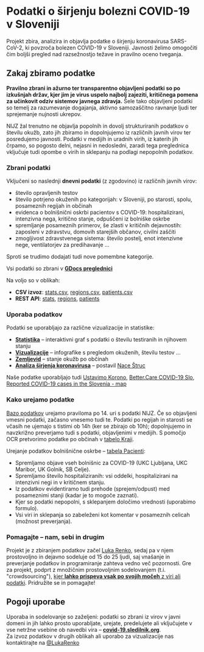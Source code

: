 # **Podatki o širjenju bolezni COVID-19 v Sloveniji**

Projekt zbira, analizira in objavlja podatke o širjenju koronavirusa SARS-CoV-2, ki povzroča bolezen COVID-19 v Sloveniji. Javnosti želimo omogočiti čim boljši pregled nad razsežnostjo težave in pravilno oceno tveganja.

## Zakaj zbiramo podatke

**Pravilno zbrani in ažurno ter transparentno objavljeni podatki so po izkušnjah držav, kjer jim je virus uspelo najbolj zajeziti, kritičnega pomena za učinkovit odziv sistemov javnega zdravja.** Šele tako objavljeni podatki so temelj za razumevanje dogajanja, aktivno samozaščitno ravnanje ljudi ter sprejemanje nujnosti ukrepov.

NIJZ žal trenutno ne objavlja popolnih in dovolj strukturiranih podatkov o številu okužb, zato jih zbiramo in dopolnjujemo iz različnih javnih virov ter posredujemo javnosti. Podatki v medijih in uradnih virih, iz katerih jih črpamo, so pogosto delni, nejasni in nedosledni, zaradi tega preglednica vključuje tudi opombe o virih in sklepanju na podlagi nepopolnih podatkov.

### Zbrani podatki  

Vključeni so naslednji **dnevni podatki** (z zgodovino) iz različnih javnih virov:

-   število opravljenih testov
-   število potrjeno okuženih po kategorijah: v Sloveniji, po starosti, spolu, posameznih regijah in občinah
-   evidenca o bolnišnični oskrbi pacientov s COVID-19: hospitalizirani, intenzivna nega, kritično stanje, odpuščeni iz bolniške oskrbe
-   spremljanje posameznih primerov, še zlasti v kritičnih dejavnostih: zaposleni v zdravstvu, domovih starejših občanov, civilni zaščiti
-   zmogljivost zdravstvenega sistema: število postelj, enot intenzivne nege, ventilatorjev za predihavanje ...

Sproti se trudimo dodajati tudi nove pomembne kategorije.

Vsi podatki so zbrani v [**GDocs preglednici**](https://docs.google.com/spreadsheets/d/1N1qLMoWyi3WFGhIpPFzKsFmVE0IwNP3elb_c18t2DwY/edit#gid=0)

Na voljo so v oblikah:
-   **CSV izvoz**: [stats.csv](https://github.com/slo-covid-19/data/blob/master/csv/stats.csv), [regions.csv](https://github.com/slo-covid-19/data/blob/master/csv/regions.csv), [patients.csv](https://github.com/slo-covid-19/data/blob/master/csv/patients.csv)
-   **REST API**: [stats](https://covid19.rthand.com/api/stats), [regions](https://covid19.rthand.com/api/regions), [patients](https://covid19.rthand.com/api/patients)

### Uporaba podatkov
Podatki se uporabljajo za različne vizualizacije in statistike:

-   [**Statistika**](https://covid-19.sledilnik.org/#/stats) – interaktivni graf s podatki o številu testiranih in njihovem stanju
-   [**Vizualizacije**](https://covid-19.sledilnik.org/#/viz) – infografike s pregledom okuženih, številu testov ... 
-   [**Zemljevid**](https://covid-19.sledilnik.org/#/map) – stanje okužb po občinah
-   [**Analiza širjenja koronavirusa**](https://covid19.alpaka.si) – postavil [Nace Štruc](http://www.nace.si/)

Naše podatke uporabljajo tudi [Ustavimo Korono](https://ustavimokorono.si/), [Better.Care COVID-19 Slo](https://app.powerbi.com/view?r=eyJrIjoiMWE2NGNmZWMtMjcxZC00MzkxLWIyMTUtYjExYjI2YTg4NzA0IiwidCI6IjkxMGYyNzY0LWEyZGItNGM2Mi04OGM0LWE1ZTcwYzMzNjVjNCIsImMiOjl9&nbsp), [Reported COVID-19 cases in the Slovenia - map](http://milosp.info/maps/interactive/covid19svn/covid19svn.html)

### Kako urejamo podatke

[Bazo podatkov](https://docs.google.com/spreadsheets/d/1N1qLMoWyi3WFGhIpPFzKsFmVE0IwNP3elb_c18t2DwY/edit#gid=0) urejamo praviloma po 14. uri s podatki NIJZ. Če so objavljeni vmesni podatki, začasno vnesemo tudi te. Podatki po regijah in starosti se včasih ne ujemajo s tistimi ob 14h (ker se zbirajo ob 10h); dopolnjujemo in navzkrižno preverjamo tudi s podatki, objavljenimi v medijih. S pomočjo OCR pretvorimo podatke po občinah v [tabelo Kraji](https://docs.google.com/spreadsheets/d/1N1qLMoWyi3WFGhIpPFzKsFmVE0IwNP3elb_c18t2DwY/edit#gid=598557107).

Urejanje podatkov bolnišnične oskrbe – [tabela Pacienti](https://docs.google.com/spreadsheets/d/1N1qLMoWyi3WFGhIpPFzKsFmVE0IwNP3elb_c18t2DwY/edit#gid=918589010):

-   Spremljamo objave vseh bolnišnic za COVID-19 (UKC Ljubljana, UKC Maribor, UK Golnik, SB Celje).
-   Spremljamo število hospitaliziranih: vsi oddelki, hospitalizirani na intenzivni negi in v kritičnem stanju.
-   Iz podatkov evidentiramo tudi prehode (sprejem/odpust) med posameznimi stanji (kadar je to mogoče zaznati).
-   Kjer so podatki nepopolni, s sklepanjem določimo vrednosti (uporabimo formulo).
-   Vsi viri in sklepanja so zabeleženi kot komentar v posameznih celicah (možnost preverjanja).

### Pomagajte – nam, sebi in drugim
Projekt je z zbiranjem podatkov začel [Luka Renko](https://twitter.com/LukaRenko), sedaj pa v njem prostovoljno in dejavno sodeluje od 15 do 25 ljudi, saj vnašanje in preverjanje podatkov in programiranje zahteva vedno več pozornosti. Gre za projekt, podprt z množičnim prostovoljnim sodelovanjem (t.i. "crowdsourcing"), [kjer **lahko prispeva vsak po svojih močeh** z viri ali podatki](https://covid-19.sledilnik.org/#/team). Pridružite se in pomagajte!

## Pogoji uporabe

Uporaba in sodelovanje so zaželjeni: podatki so zbrani iz virov v javni domeni in jih lahko prosto uporabljate, urejate, predelujete ali vključujete v vse netržne vsebine ob navedbi vira – [**covid-19.sledilnik.org**](http://covid-19.sledilnik.org/).  
Za izvoz podatkov v drugih oblikah ali uporabo za vizualizacije nas kontaktirajte na [@LukaRenko](https://twitter.com/lukarenko)
